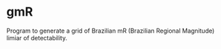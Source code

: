 # gmR

Program to generate a grid of Brazilian mR (Brazilian Regional Magnitude) limiar of detectability.


